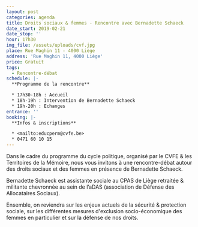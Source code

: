 ```yaml
---
layout: post
categories: agenda
title: Droits sociaux & femmes - Rencontre avec Bernadette Schaeck
date_start: 2019-02-21
date_stop: ''
hour: 17h30
img_file: /assets/uploads/cvf.jpg
place: Rue Maghin 11 - 4000 Liège
address: 'Rue Maghin 11, 4000 Liège'
price: Gratuit
tags:
  - Rencontre-débat
schedule: |-
  **Programme de la rencontre**

  * 17h30-18h : Accueil
  * 18h-19h : Intervention de Bernadette Schaeck
  * 19h-20h : Echanges
entrance: ''
booking: |-
  **Infos & inscriptions**

  * <mailto:educperm@cvfe.be>
  * 0471 60 10 15
---
```

Dans le cadre du programme du cycle politique, organisé par le CVFE & les Territoires de la Mémoire, nous vous invitons à une rencontre-débat autour des droits sociaux et des femmes en présence de Bernadette Schaeck.

Bernadette Schaeck est assistante sociale au CPAS de Liège retraitée & militante chevronnée au sein de l’aDAS (association de Défense des Allocataires Sociaux).

Ensemble, on reviendra sur les enjeux actuels de la sécurité & protection sociale, sur les différentes mesures d'exclusion socio-économique des femmes en particulier et sur la défense de nos droits.
